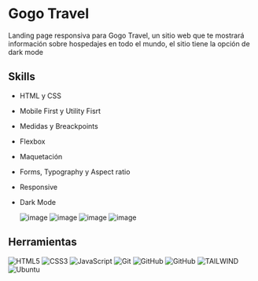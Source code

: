 # Gogo Travel

Landing page responsiva para Gogo Travel, un sitio web que te mostrará información sobre hospedajes en todo el mundo, el sitio tiene la opción de dark mode

## Skills
* HTML y CSS
* Mobile First y Utility Fisrt
* Medidas y Breackpoints
* Flexbox
* Maquetación
* Forms, Typography y Aspect ratio
* Responsive
* Dark Mode

  ![image](https://github.com/Misael-GC/tailwind/assets/102877993/41eb43c8-ea7a-4057-ae86-3eb1761c5c06)
  ![image](https://github.com/Misael-GC/tailwind/assets/102877993/2250037b-bb05-4668-a161-de74c9438050)
  ![image](https://github.com/Misael-GC/tailwind/assets/102877993/eb3b37ee-bf98-4b00-aa24-3818a4c4e1e0)
  ![image](https://github.com/Misael-GC/tailwind/assets/102877993/d3ef01b4-67cf-4ce9-974b-330f0771d8d8)


## Herramientas
![HTML5](https://img.shields.io/badge/HTML5-E34F26?style=for-the-badge&logo=html5&logoColor=white)
![CSS3](https://img.shields.io/badge/CSS3-1572B6?style=for-the-badge&logo=css3&logoColor=white)
![JavaScript](https://img.shields.io/badge/JavaScript-323330?style=for-the-badge&logo=javascript&logoColor=F7DF1E)
![Git](https://img.shields.io/badge/GIT-E44C30?style=for-the-badge&logo=git&logoColor=white)
![GitHub](https://img.shields.io/badge/GitHub%20Pages-222222?style=for-the-badge&logo=GitHub%20Pages&logoColor=white)
![GitHub](https://img.shields.io/badge/GitHub-100000?style=for-the-badge&logo=github&logoColor=white)
![TAILWIND](https://img.shields.io/badge/Tailwind_CSS-38B2AC?style=for-the-badge&logo=tailwind-css&logoColor=white)
![Ubuntu](https://img.shields.io/badge/Ubuntu-E95420?style=for-the-badge&logo=ubuntu&logoColor=white)

